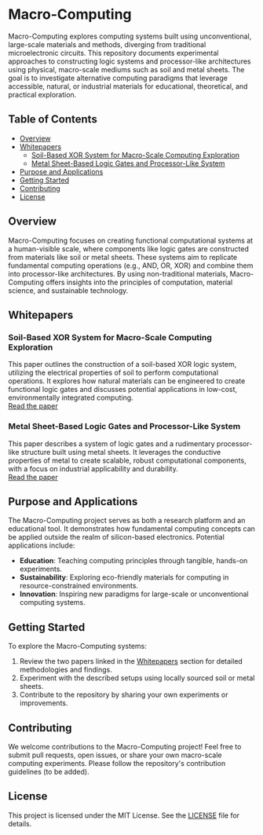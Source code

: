 # Macro-Computing

Macro-Computing explores computing systems built using unconventional, large-scale materials and methods, diverging from traditional microelectronic circuits. This repository documents experimental approaches to constructing logic systems and processor-like architectures using physical, macro-scale mediums such as soil and metal sheets. The goal is to investigate alternative computing paradigms that leverage accessible, natural, or industrial materials for educational, theoretical, and practical exploration.

## Table of Contents

- [Overview](#overview)
- [Whitepapers](#whitepapers)
  - [Soil-Based XOR System for Macro-Scale Computing Exploration](#soil-based-xor-system-for-macro-scale-computing-exploration)
  - [Metal Sheet-Based Logic Gates and Processor-Like System](#metal-sheet-based-logic-gates-and-processor-like-system)
- [Purpose and Applications](#purpose-and-applications)
- [Getting Started](#getting-started)
- [Contributing](#contributing)
- [License](#license)

## Overview

Macro-Computing focuses on creating functional computational systems at a human-visible scale, where components like logic gates are constructed from materials like soil or metal sheets. These systems aim to replicate fundamental computing operations (e.g., AND, OR, XOR) and combine them into processor-like architectures. By using non-traditional materials, Macro-Computing offers insights into the principles of computation, material science, and sustainable technology.

## Whitepapers

### Soil-Based XOR System for Macro-Scale Computing Exploration

This paper outlines the construction of a soil-based XOR logic system, utilizing the electrical properties of soil to perform computational operations. It explores how natural materials can be engineered to create functional logic gates and discusses potential applications in low-cost, environmentally integrated computing.  
[Read the paper](SOIL-BASED-LOGIC-GATES-AND-PROCESSOR.md)

### Metal Sheet-Based Logic Gates and Processor-Like System

This paper describes a system of logic gates and a rudimentary processor-like structure built using metal sheets. It leverages the conductive properties of metal to create scalable, robust computational components, with a focus on industrial applicability and durability.  
[Read the paper](METAL-SHEET-LOGIC-GATES-AND-PROCESSOR.md)

## Purpose and Applications

The Macro-Computing project serves as both a research platform and an educational tool. It demonstrates how fundamental computing concepts can be applied outside the realm of silicon-based electronics. Potential applications include:

- **Education**: Teaching computing principles through tangible, hands-on experiments.
- **Sustainability**: Exploring eco-friendly materials for computing in resource-constrained environments.
- **Innovation**: Inspiring new paradigms for large-scale or unconventional computing systems.

## Getting Started

To explore the Macro-Computing systems:

1. Review the two papers linked in the [Whitepapers](#whitepapers) section for detailed methodologies and findings.
2. Experiment with the described setups using locally sourced soil or metal sheets.
3. Contribute to the repository by sharing your own experiments or improvements.

## Contributing

We welcome contributions to the Macro-Computing project! Feel free to submit pull requests, open issues, or share your own macro-scale computing experiments. Please follow the repository's contribution guidelines (to be added).

## License

This project is licensed under the MIT License. See the [LICENSE](LICENSE) file for details.
